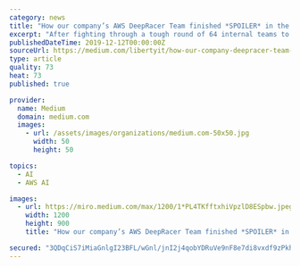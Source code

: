 ```yaml
---
category: news
title: "How our company’s AWS DeepRacer Team finished *SPOILER* in the World Finals at AWS re:Invent"
excerpt: "After fighting through a tough round of 64 internal teams to win our company league, we stood on the shoulders of giants to duke it out with the best in world. If you’re interested in reading how we got this far and how our company wildcard worked, check ..."
publishedDateTime: 2019-12-12T00:00:00Z
sourceUrl: https://medium.com/libertyit/how-our-company-deepracer-team-finished-spoiler-in-the-world-finals-at-re-invent-62bcd02e1eac
type: article
quality: 73
heat: 73
published: true

provider:
  name: Medium
  domain: medium.com
  images:
    - url: /assets/images/organizations/medium.com-50x50.jpg
      width: 50
      height: 50

topics:
  - AI
  - AWS AI

images:
  - url: https://miro.medium.com/max/1200/1*PL4TKfftxhiVpzlD8ESpbw.jpeg
    width: 1200
    height: 900
    title: "How our company’s AWS DeepRacer Team finished *SPOILER* in the World Finals at AWS re:Invent"

secured: "3QDqCiS7iMiaGnlgI23BFL/wGnl/jnI2j4qobYDRuVe9nF8e7di8vxdf9zPkhUiXYOUNSILC/gni00pd/UkPi7Nfvo7TqlYqaIwbf57vplsNEXq0OZhuOok694U2sGtfDZSSBl0D9BP0FyGMa6nwq+i2hkaZOXFMynuLF+Z13L5VBwB+SjETj64qYSDtYG1utCANHaO+/F9FBoqBEZFDf6QmkfL2NzE3Y04Es054UPmF374gkYp3he9tulqW/y6YKUgGaCOXCKe5QDQPDKZl4Q==;ubPGvcnvFhE+VCBNuiNXwQ=="
---
```


